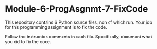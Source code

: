 # Module-6-ProgAsgnmt-7-FixCode

This repository contains 6 Python source files, non of which run. Your job for this programming assignment is to fix the code.

Follow the instruction comments in each file. Specifically, document what you did to fix the code. 
